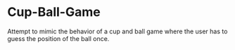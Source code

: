 # Cup-Ball-Game
Attempt to mimic the behavior of a cup and ball game where the user has to guess the position of the ball once. 
